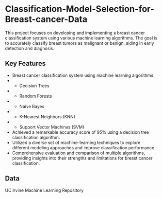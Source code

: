# Classification-Model-Selection-for-Breast-cancer-Data
This project focuses on developing and implementing a breast cancer classification system using various machine learning algorithms. The goal is to accurately classify breast tumors as malignant or benign, aiding in early detection and diagnosis.

## Key Features
* Breast cancer classification system using machine learning algorithms:
* * Decision Trees
* * Random Forests
* * Naive Bayes
* * K-Nearest Neighbors (KNN)
* * Support Vector Machines (SVM)
* Achieved a remarkable accuracy score of 95% using a decision tree classification algorithm.
* Utilized a diverse set of machine-learning techniques to explore different modeling approaches and improve classification performance.
* Comprehensive evaluation and comparison of multiple algorithms, providing insights into their strengths and limitations for breast cancer classification.

## Data
UC Irvine Machine Learning Repository
